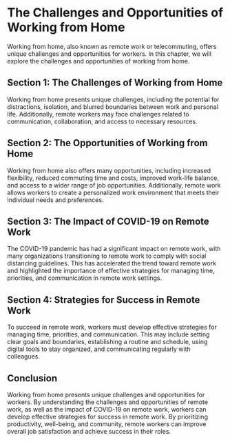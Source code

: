 The Challenges and Opportunities of Working from Home
===================================================================================================

Working from home, also known as remote work or telecommuting, offers unique challenges and opportunities for workers. In this chapter, we will explore the challenges and opportunities of working from home.

Section 1: The Challenges of Working from Home
----------------------------------------------

Working from home presents unique challenges, including the potential for distractions, isolation, and blurred boundaries between work and personal life. Additionally, remote workers may face challenges related to communication, collaboration, and access to necessary resources.

Section 2: The Opportunities of Working from Home
-------------------------------------------------

Working from home also offers many opportunities, including increased flexibility, reduced commuting time and costs, improved work-life balance, and access to a wider range of job opportunities. Additionally, remote work allows workers to create a personalized work environment that meets their individual needs and preferences.

Section 3: The Impact of COVID-19 on Remote Work
------------------------------------------------

The COVID-19 pandemic has had a significant impact on remote work, with many organizations transitioning to remote work to comply with social distancing guidelines. This has accelerated the trend toward remote work and highlighted the importance of effective strategies for managing time, priorities, and communication in remote work settings.

Section 4: Strategies for Success in Remote Work
------------------------------------------------

To succeed in remote work, workers must develop effective strategies for managing time, priorities, and communication. This may include setting clear goals and boundaries, establishing a routine and schedule, using digital tools to stay organized, and communicating regularly with colleagues.

Conclusion
----------

Working from home presents unique challenges and opportunities for workers. By understanding the challenges and opportunities of remote work, as well as the impact of COVID-19 on remote work, workers can develop effective strategies for success in remote work. By prioritizing productivity, well-being, and community, remote workers can improve overall job satisfaction and achieve success in their roles.
